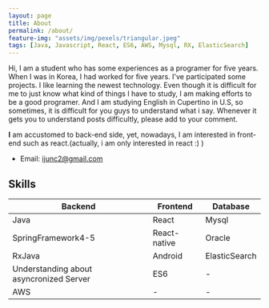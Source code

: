 ```yaml
---
layout: page
title: About
permalink: /about/
feature-img: "assets/img/pexels/triangular.jpeg"
tags: [Java, Javascript, React, ES6, AWS, Mysql, RX, ElasticSearch]
---
```


Hi, I am a student who has some experiences as a programer for five years. When I was in Korea, I had worked for five years. I've participated some projects. I like learning the newest technology. Even though it is difficult for me to just know what kind of things I have to study, I am making efforts to be a good programer. And I am studying English in Cupertino in U.S, so sometimes, it is difficult for you guys to understand what i say. Whenever it gets you to understand posts difficultly, please add to your comment.

**I** am accustomed to back-end side, yet, nowadays, I am interested in front-end such as react.(actually, i am only interested in react :) )

* Email: <ijunc2@gmail.com>

## Skills

|<center>Backend</center>|<center>Frontend</center>|<center>Database</center>|
|----|----|----|
|Java|React|Mysql|
|SpringFramework4-5|React-native|Oracle|
|RxJava|Android|ElasticSearch|
|Understanding about asyncronized Server|ES6|-|
|AWS|-|-|
